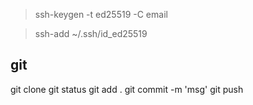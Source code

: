 > ssh-keygen -t ed25519 -C email

> ssh-add ~/.ssh/id_ed25519

## git

git clone
git status
git add .
git commit -m 'msg'
git push
